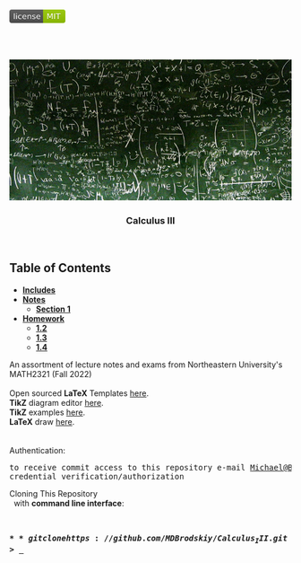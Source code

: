 <!-- PROJECT LOGO -->
<br />
<p align="left">
  <a href="https://github.com/MDBrodskiy/Calculus_III/tree/master/LICENSE">
    <img src="images/LicenseImage.svg" alt="license" width="100" height="24"></a>
</p>
<br/>
<br/>

<!-- BACKGROUND & TITLE -->
<p align="center">
  <a href="https://github.com/MDBrodskiy/Calculus_III">
    <img src="images/background.png" alt="background">
  </a>
  <h3 align="center">Calculus III</h3>
<br />
</p>

<!-- TABLE OF CONTENTS -->
## Table of Contents

* [**Includes**](https://github.com/MDBrodskiy/Calculus_III/tree/master/Notes/Includes.tex)
* [**Notes**](https://github.com/MDBrodskiy/Calculus_III/tree/master/Notes)
  * [**Section 1**](https://github.com/MDBrodskiy/Calculus_III/tree/master/Notes/Section1.pdf)
* [**Homework**](https://github.com/MDBrodskiy/Calculus_III/tree/master/Homework)
  * [**1.2**](https://github.com/MDBrodskiy/Calculus_III/tree/master/Homework/1-2.pdf)
  * [**1.3**](https://github.com/MDBrodskiy/Calculus_III/tree/master/Homework/1-3.pdf)
  * [**1.4**](https://github.com/MDBrodskiy/Calculus_III/tree/master/Homework/1-4.pdf)
<!--
  * [**Chapter 1**](#Notes/Chapter\ 1)
* [**Exams**](#Exams)
* [**Projects**](#Projects)
-->


An assortment of lecture notes and exams from Northeastern University's MATH2321 (Fall 2022)
<br/> <br/> 
Open sourced **LaTeX** Templates [here](https://www.latextemplates.com/).
<br/>
**TikZ** diagram editor [here](https://www.mathcha.io/editor).
<br/>
**TikZ** examples [here](https://www.texample.net/tikz/example).
<br/>
**LaTeX** draw [here](https://www.latexdraw.com/).
<br/> <br/> <br/>
Authentication:   
    <pre>to receive commit access to this repository e-mail Michael@Brodskiy.com for credential verification/authorization</pre>

Cloning This Repository
</br>&nbsp;&nbsp;with **command line interface**:
    <pre>    
    **$** git clone https://github.com/MDBrodskiy/Calculus_III.git    
    **$** **>**  **_**
    </pre>
